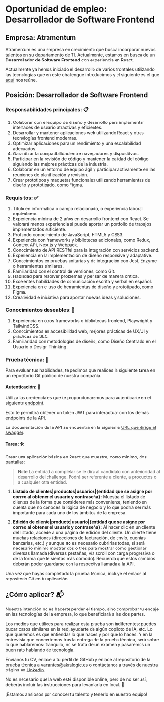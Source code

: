 # Oportunidad de empleo: Desarrollador de Software Frontend

## Empresa: Atramentum

Atramentum es una empresa en crecimiento que busca incorporar nuevos talentos en su departamento de TI. Actualmente, estamos en busca de un **Desarrollador de Software Frontend** con experiencia en React.

Actualmente ya hemos iniciado el desarrollo de varios frontales utilizando las tecnologías que en este challengue introducimos y el siguiente es el que [aquí](https://erp-spa-dev-app.azurewebsites.net/) nos reúne.

## Posición: Desarrollador de Software Frontend

### Responsabilidades principales: :clipboard:

1.  Colaborar con el equipo de diseño y desarrollo para implementar interfaces de usuario atractivas y eficientes.
2.  Desarrollar y mantener aplicaciones web utilizando React y otras tecnologías frontend modernas.
3.  Optimizar aplicaciones para un rendimiento y una escalabilidad adecuados.
4.  Garantizar la compatibilidad entre navegadores y dispositivos.
5.  Participar en la revisión de código y mantener la calidad del código siguiendo las mejores prácticas de la industria.
6.  Colaborar en un entorno de equipo ágil y participar activamente en las reuniones de planificación y revisión.
7.  Crear prototipos y maquetas funcionales utilizando herramientas de diseño y prototipado, como Figma.

### Requisitos: :white_check_mark:

1.  Título en informática o campo relacionado, o experiencia laboral equivalente.
2.  Experiencia mínima de 2 años en desarrollo frontend con React. Se valorará menos experiencia si puede aportar un portfolio de trabajos implementados suficiente.
3.  Profundo conocimiento de JavaScript, HTML5 y CSS3.
4.  Experiencia con frameworks y bibliotecas adicionales, como Redux, Context API, Next.js y Webpack.
5.  Conocimiento de API RESTful para la integración con servicios backend.
6.  Experiencia en la implementación de diseño responsive y adaptative.
7.  Conocimientos en pruebas unitarias y de integración con Jest, Enzyme o herramientas similares.
8.  Familiaridad con el control de versiones, como Git.
9.  Habilidad para resolver problemas y pensar de manera crítica.
10. Excelentes habilidades de comunicación escrita y verbal en español.
11. Experiencia en el uso de herramientas de diseño y prototipado, como Figma.
12. Creatividad e iniciativa para aportar nuevas ideas y soluciones.

### Conocimientos deseables: :dart:

1.  Experiencia en otros frameworks o bibliotecas frontend, Playwright y TailwindCSS.
2.  Conocimientos en accesibilidad web, mejores prácticas de UX/UI y prácticas de SEO.
3.  Familiaridad con metodologías de diseño, como Diseño Centrado en el Usuario o Design Thinking.

### Prueba técnica: :memo:

Para evaluar tus habilidades, te pedimos que realices la siguiente tarea en un repositorio Git público de nuestra compañía.

#### Autenticación: :closed_lock_with_key:

Utiliza las credenciales que te proporcionaremos para autenticarte en el siguiente [endpoint](https://erp-api-dev-app.azurewebsites.net/akralogic/erp/swagger-ui/index.html#/Authentication/authenticate).

Esto te permitirá obtener un token  JWT para interactuar con los demás endpoints de la API.

La documentación de la API se encuentra en la siguiente [URL que dirige al swagger](https://erp-api-dev-app.azurewebsites.net/akralogic/erp/swagger-ui/index.html).

#### Tarea: :hammer_and_wrench:

Crear una aplicación básica en React que muestre, como mínimo, dos pantallas:

> **Note**
> La entidad a completar se le dirá al candidato con anterioridad al desarrollo del challenge. Podrá ser referente a cliente, a productos o a cualquier otra entidad.

1. **Listado de clientes|productos|usuarios|{entidad que se asigne por correo al obtener el usuario y contraseña}:** Muestra el listado de clientes de la forma que consideres más conveniente, teniendo en cuenta que no conoces la lógica de negocio y lo que podría ser más importante para cada uno de los ámbitos de la empresa.

2. **Edición de cliente|producto|usuario|{entidad que se asigne por correo al obtener el usuario y contraseña}:** Al hacer clic en un cliente del listado, accede a una página de edición del cliente. Un cliente tiene muchas relaciones (direcciones de facturación, de envío, cuentas bancarias, etc.) y aunque **no** es necesario cubrirlas todas, sí será necesario mínimo mostrar dos o tres para mostrar cómo gestionar diversas llamada (diversas pestañas, vía scroll con carga progresiva o de la forma que te sientas más cómodo). Recuerda que estos cambios deberán poder guardarse con la respectiva llamada a la API.

Una vez que hayas completado la prueba técnica, incluye el enlace al repositorio Git en tu aplicación.

## ¿Cómo aplicar? :mailbox_with_mail:

Nuestra intención no es hacerte perder el tiempo, sino comprobar tu encaje en las tecnologías de la empresa, lo que beneficiará a las dos partes.

Los medios que utilices para realizar esta prueba son indiferentes: puedes bucar casos similares en la red, ayudarte de algún copiloto de IA, etc. Lo que queremos es que entiendas lo que haces y por qué lo haces. Y en la entrevista que concertemos tras la entrega de la prueba técnica, será sobre lo que hablaremos: tranquilo, no se trata de un examen y pasaremos un buen rato hablando de tecnología.

Envíanos tu CV, enlace a tu perfil de GitHub y enlace al repositorio de la prueba técnica a [vacantes@akralogic.es](mailto:vacantes@akralogic.es) o contáctanos a través de nuestra página en [Linkedin](https://www.linkedin.com/company/atramentum-sl/).

No es necesario que la web esté disponible online, pero de no ser así, deberás incluir las instrucciones para levantarla en local. 🚀

¡Estamos ansiosos por conocer tu talento y tenerlo en nuestro equipo!

